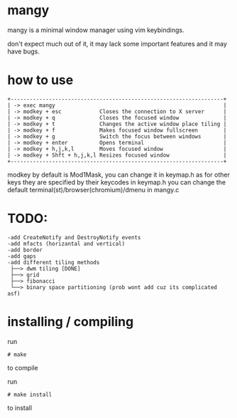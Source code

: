 # mangy
mangy is a minimal window manager using vim keybindings.

don't expect much out of it, it may lack some important features and it may have bugs.

# how to use
```
+-------------------------------------------------------------------+
| -> exec mangy                                                     |
| -> modkey + esc            Closes the connection to X server      |
| -> modkey + q              Closes the focused window              |
| -> modkey + t              Changes the active window place tiling |
| -> modkey + f              Makes focused window fullscreen        |
| -> modkey + g              Switch the focus between windows       |
| -> modkey + enter          Opens terminal                         |
| -> modkey + h,j,k,l        Moves focused window                   |
| -> modkey + Shft + h,j,k,l Resizes focused window                 |
+-------------------------------------------------------------------+
```
modkey by default is Mod1Mask, you can change it in keymap.h
as for other keys they are specified by their keycodes in keymap.h
you can change the default terminal(st)/browser(chromium)/dmenu in mangy.c

# TODO: 
```
-add CreateNotify and DestroyNotify events
-add mfacts (horizantal and vertical)
-add border
-add gaps
-add different tiling methods
 ├──> dwm tiling [DONE]
 ├──> grid
 ├──> fibonacci
 └──> binary space partitioning (prob wont add cuz its complicated asf)
```
# installing / compiling
run 
```
# make
```
to compile

run 
```
# make install
```
to install

